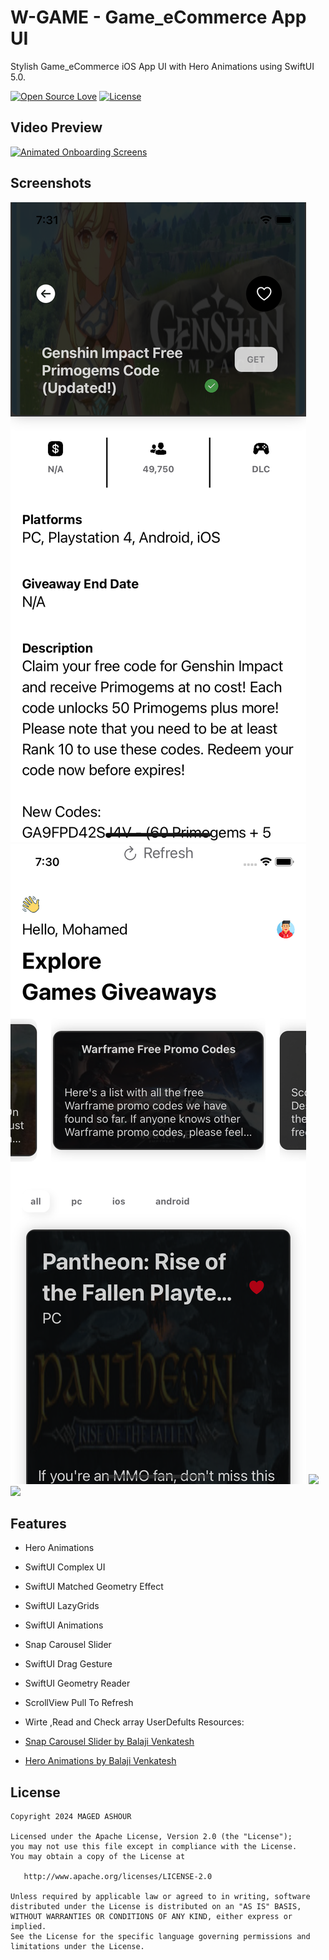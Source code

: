 # W-GAME - Game_eCommerce App UI

Stylish Game_eCommerce iOS App UI with Hero Animations using SwiftUI 5.0.


[![Open Source Love](https://badges.frapsoft.com/os/v1/open-source.svg?v=102)](https://opensource.org/licenses/Apache-2.0)
[![License](https://img.shields.io/badge/license-Apache%202.0-blue.svg)](https://github.com/shameemreza/uray/blob/main/LICENSE)


## Video Preview

[![Animated Onboarding Screens](https://img.youtube.com/vi/KZ2Fa-5TnZY/0.jpg)](https://youtu.be/KZ2Fa-5TnZY "eCommerce App UI")

## Screenshots

<img src="row/preview-1.png">
<img src="row/preview-2.png">
<img src="row/preview-3.png">
<img src="row/preview-4.png">

## Features

* Hero Animations 
* SwiftUI Complex UI
* SwiftUI Matched Geometry Effect
* SwiftUI LazyGrids
* SwiftUI Animations
* Snap Carousel Slider
* SwiftUI Drag Gesture
* SwiftUI Geometry Reader
* ScrollView Pull To Refresh
* Wirte ,Read and Check array UserDefults 
Resources:

* [Snap Carousel Slider by Balaji Venkatesh](https://www.youtube.com/watch?v=4Gw5lDXJ04g)
* [Hero Animations by Balaji Venkatesh](https://www.youtube.com/watch?v=HYYA0wGaWLo)


## License

```
Copyright 2024 MAGED ASHOUR

Licensed under the Apache License, Version 2.0 (the "License");
you may not use this file except in compliance with the License.
You may obtain a copy of the License at

   http://www.apache.org/licenses/LICENSE-2.0

Unless required by applicable law or agreed to in writing, software
distributed under the License is distributed on an "AS IS" BASIS,
WITHOUT WARRANTIES OR CONDITIONS OF ANY KIND, either express or implied.
See the License for the specific language governing permissions and
limitations under the License.
```
